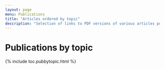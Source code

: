 ```yaml
---
layout: page
menu: Publications
title: "Articles ordered by topic"
description: "Selection of links to PDF versions of various articles published by the LaTeX3 project and links to videos of their conference presentations ordered by major topics."
---
```


# Publications by topic

<div class="row">{% include toc.pubbytopic.html %}</div>


